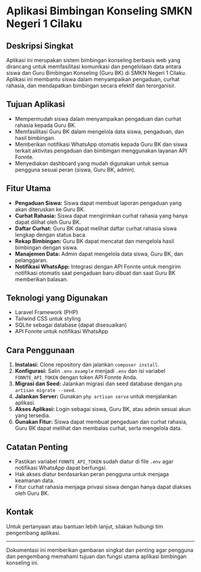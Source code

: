 # Aplikasi Bimbingan Konseling SMKN Negeri 1 Cilaku

## Deskripsi Singkat

Aplikasi ini merupakan sistem bimbingan konseling berbasis web yang dirancang untuk memfasilitasi komunikasi dan pengelolaan data antara siswa dan Guru Bimbingan Konseling (Guru BK) di SMKN Negeri 1 Cilaku. Aplikasi ini membantu siswa dalam menyampaikan pengaduan, curhat rahasia, dan mendapatkan bimbingan secara efektif dan terorganisir.

## Tujuan Aplikasi

-   Mempermudah siswa dalam menyampaikan pengaduan dan curhat rahasia kepada Guru BK.
-   Memfasilitasi Guru BK dalam mengelola data siswa, pengaduan, dan hasil bimbingan.
-   Memberikan notifikasi WhatsApp otomatis kepada Guru BK dan siswa terkait aktivitas pengaduan dan bimbingan menggunakan layanan API Fonnte.
-   Menyediakan dashboard yang mudah digunakan untuk semua pengguna sesuai peran (siswa, Guru BK, admin).

## Fitur Utama

-   **Pengaduan Siswa:** Siswa dapat membuat laporan pengaduan yang akan diteruskan ke Guru BK.
-   **Curhat Rahasia:** Siswa dapat mengirimkan curhat rahasia yang hanya dapat dilihat oleh Guru BK.
-   **Daftar Curhat:** Guru BK dapat melihat daftar curhat rahasia siswa lengkap dengan status baca.
-   **Rekap Bimbingan:** Guru BK dapat mencatat dan mengelola hasil bimbingan dengan siswa.
-   **Manajemen Data:** Admin dapat mengelola data siswa, Guru BK, dan pelanggaran.
-   **Notifikasi WhatsApp:** Integrasi dengan API Fonnte untuk mengirim notifikasi otomatis saat pengaduan baru dibuat dan saat Guru BK memberikan balasan.

## Teknologi yang Digunakan

-   Laravel Framework (PHP)
-   Tailwind CSS untuk styling
-   SQLite sebagai database (dapat disesuaikan)
-   API Fonnte untuk notifikasi WhatsApp

## Cara Penggunaan

1. **Instalasi:** Clone repository dan jalankan `composer install`.
2. **Konfigurasi:** Salin `.env.example` menjadi `.env` dan isi variabel `FONNTE_API_TOKEN` dengan token API Fonnte Anda.
3. **Migrasi dan Seed:** Jalankan migrasi dan seed database dengan `php artisan migrate --seed`.
4. **Jalankan Server:** Gunakan `php artisan serve` untuk menjalankan aplikasi.
5. **Akses Aplikasi:** Login sebagai siswa, Guru BK, atau admin sesuai akun yang tersedia.
6. **Gunakan Fitur:** Siswa dapat membuat pengaduan dan curhat rahasia, Guru BK dapat melihat dan membalas curhat, serta mengelola data.

## Catatan Penting

-   Pastikan variabel `FONNTE_API_TOKEN` sudah diatur di file `.env` agar notifikasi WhatsApp dapat berfungsi.
-   Hak akses diatur berdasarkan peran pengguna untuk menjaga keamanan data.
-   Fitur curhat rahasia menjaga privasi siswa dengan hanya dapat diakses oleh Guru BK.

## Kontak

Untuk pertanyaan atau bantuan lebih lanjut, silakan hubungi tim pengembang aplikasi.

---

Dokumentasi ini memberikan gambaran singkat dan penting agar pengguna dan pengembang memahami tujuan dan fungsi utama aplikasi bimbingan konseling ini.
